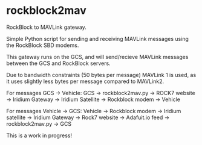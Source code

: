 # rockblock2mav
RockBlock to MAVLink gateway.

Simple Python script for sending and receiving MAVLink messages using the RockBlock SBD modems.

This gateway runs on the GCS, and will send/recieve MAVLink messages between the GCS and RockBlock servers.

Due to bandwidth constraints (50 bytes per message) MAVLink 1 is used, as it uses slightly less bytes per message
compared to MAVLink2.

For messages GCS -> Vehicle:
GCS -> rockblock2mav.py -> ROCK7 website -> Iridium Gateway -> Iridium Satellite -> Rockblock modem -> Vehicle

For messages Vehicle -> GCS:
Vehicle -> Rockblock modem -> Iridium satellite -> Iridium Gateway -> Rock7 website -> Adafuit.io feed -> rockblock2mav.py -> GCS

This is a work in progress!
